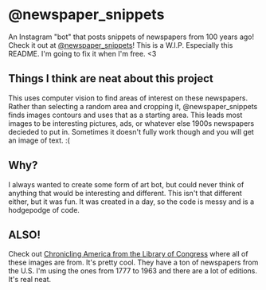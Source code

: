 # @newspaper_snippets
An Instagram "bot" that posts snippets of newspapers from 100 years ago!
Check it out at [@newspaper_snippets](https://www.instagram.com/newspaper_snippets/)!
This is a W.I.P. Especially this README. I'm going to fix it when I'm free. <3

## Things I think are neat about this project
This uses computer vision to find areas of interest on these newspapers. Rather than selecting a random area and cropping it, @newspaper_snippets finds images contours and uses that as a starting area. This leads most images to be interesting pictures, ads, or whatever else 1900s newspapers decieded to put in. Sometimes it doesn't fully work though and you will get an image of text. :(

## Why?
I always wanted to create some form of art bot, but could never think of anything that would be interesting and different. This isn't that different either, but it was fun. It was created in a day, so the code is messy and is a hodgepodge of code. 

## ALSO!
Check out [Chronicling America from the Library of Congress](https://chroniclingamerica.loc.gov/) where all of these images are from. It's pretty cool. They have a ton of newspapers from the U.S. I'm using the ones from 1777 to 1963 and there are a lot of editions. It's real neat.
